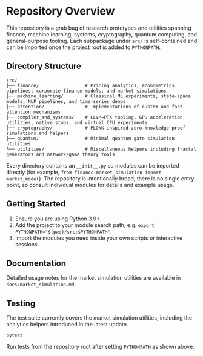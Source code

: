 # Repository Overview

This repository is a grab bag of research prototypes and utilities spanning finance, machine learning, systems, cryptography, quantum computing, and general-purpose tooling.  Each subpackage under `src/` is self-contained and can be imported once the project root is added to `PYTHONPATH`.

## Directory Structure

```
src/
├── finance/                 # Pricing analytics, econometrics pipelines, corporate finance models, and market simulations
├── machine_learning/        # Classical ML experiments, state-space models, NLP pipelines, and time-series demos
├── attention/               # Implementations of custom and fast attention mechanisms
├── compiler_and_systems/    # LLVM→PTX tooling, GPU acceleration utilities, native stubs, and virtual CPU experiments
├── cryptography/            # PLONK-inspired zero-knowledge proof simulations and helpers
├── quantum/                 # Minimal quantum gate simulation utilities
└── utilities/               # Miscellaneous helpers including fractal generators and network/game theory tools
```

Every directory contains an `__init__.py` so modules can be imported directly (for example, `from finance.market_simulation import market_model`).  The repository is intentionally broad; there is no single entry point, so consult individual modules for details and example usage.

## Getting Started

1. Ensure you are using Python 3.9+.
2. Add the project to your module search path, e.g. `export PYTHONPATH="$(pwd)/src:$PYTHONPATH"`.
3. Import the modules you need inside your own scripts or interactive sessions.

## Documentation

Detailed usage notes for the market simulation utilities are available in
`docs/market_simulation.md`.

## Testing

The test suite currently covers the market simulation utilities, including the
analytics helpers introduced in the latest update.

```
pytest
```

Run tests from the repository root after setting `PYTHONPATH` as shown above.
